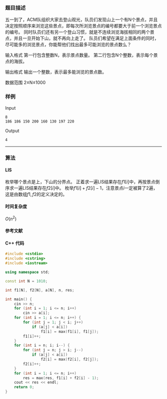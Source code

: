 ### 题目描述

五一到了，ACM队组织大家去登山观光，队员们发现山上一个有N个景点，并且决定按照顺序来浏览这些景点，即每次所浏览景点的编号都要大于前一个浏览景点的编号。
同时队员们还有另一个登山习惯，就是不连续浏览海拔相同的两个景点，并且一旦开始下山，就不再向上走了。
队员们希望在满足上面条件的同时，尽可能多的浏览景点，你能帮他们找出最多可能浏览的景点数么？

输入格式
第一行包含整数N，表示景点数量。
第二行包含N个整数，表示每个景点的海拔。

输出格式
输出一个整数，表示最多能浏览的景点数。

数据范围
2≤N≤1000

### 样例

Input

```
8
186 186 150 200 160 130 197 220
```

Output

```
4
```

----------

### 算法
#### LIS

枚举哪个景点是上，下山的分界点。
正着求一遍LIS结果存在$f1[i]$中，再按景点倒序求一遍LIS结果存在$f2[i]$中。
枚举$f1[i] + f2[i] - 1$，注意景点$i$一定被算了2遍，这是由数组$f1,f2$的定义决定的。

#### 时间复杂度

$O(n^2)$

#### 参考文献

#### C++ 代码

``` cpp
#include <cstdio>
#include <cstring>
#include <iostream>

using namespace std;

const int N = 1010;

int f1[N], f2[N], a[N], n, res;

int main() {
    cin >> n;
    for (int i = 1; i <= n; i++)
        cin >> a[i];
    for (int i = 1; i <= n; i++) {
        for (int j = 1; j < i; j++)
            if (a[j] < a[i])
                f1[i] = max(f1[i], f1[j]);
        f1[i]++;
    }
    for (int i = n; i; i--) {
        for (int j = n; j > i; j--)
            if (a[j] < a[i])
                f2[i] = max(f2[i], f2[j]);
        f2[i]++;
    }
    for (int i = 1; i <= n; i++)
        res = max(res, f1[i] + f2[i] - 1);
    cout << res << endl;
    return 0;
}
```